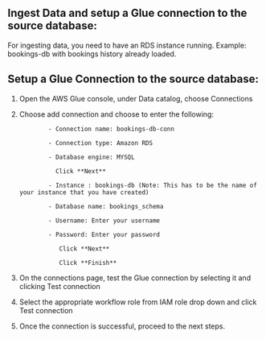 ## Ingest Data and setup a Glue connection to the source database:
For ingesting data, you need to have an RDS instance running.
Example: bookings-db with bookings history already loaded. 

## Setup a Glue Connection to the source database:
1. Open the AWS Glue console, under Data catalog, choose Connections 
2. Choose add connection and choose to enter the following:
               
               - Connection name: bookings-db-conn
               
               - Connection type: Amazon RDS
               
               - Database engine: MYSQL
               
                 Click **Next**
                 
               - Instance : bookings-db (Note: This has to be the name of your instance that you have created)
               
               - Database name: bookings_schema
               
               - Username: Enter your username
               
               - Password: Enter your password
               
                  Click **Next**
                  
                  Click **Finish**
                  
3. On the connections page, test the Glue connection by selecting it and clicking Test connection
4. Select the appropriate workflow role from IAM role drop down and click Test connection
5. Once the connection is successful, proceed to the next steps.
